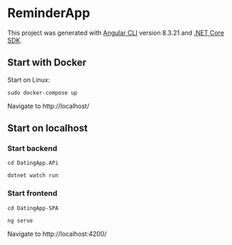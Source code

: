 # ReminderApp

This project was generated with [Angular CLI](https://github.com/angular/angular-cli) version 8.3.21 and [.NET Core SDK](https://docs.microsoft.com/en-us/dotnet/core/tools/?tabs=netcore2x).

## Start with Docker

Start on Linux:

`sudo docker-compose up`

Navigate to http://localhost/

## Start on localhost

### Start backend
`cd DatingApp.APi`

`dotnet watch run`

### Start frontend
`cd DatingApp-SPA`

`ng serve`

Navigate to http://localhost:4200/
